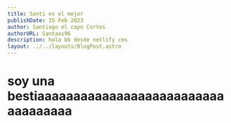 ```yaml
---
title: Santi es el mejor
publishDate: 15 Feb 2023
author: Santiago el capo Cortes
authorURL: Santaas96
description: hola bb desde netlify cms
layout: ../../layouts/BlogPost.astro
---
```

# **soy una bestiaaaaaaaaaaaaaaaaaaaaaaaaaaaaaaaaaaa**